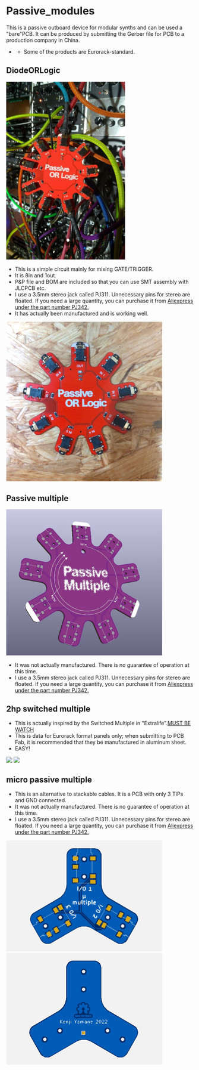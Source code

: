 # Passive_modules
This is a passive outboard device for modular synths and can be used a "bare"PCB.
It can be produced by submitting the Gerber file for PCB to a production company in China.
- - Some of the products are Eurorack-standard.

## DiodeORLogic
<img src="https://github.com/ijnekenamay/Passive_modules/raw/main/DiodeORLogic/image2.jpg" width="320">

- This is a simple circuit mainly for mixing GATE/TRIGGER.
- It is 8in and 1out.
- P&P file and BOM are included so that you can use SMT assembly with JLCPCB etc.
- I use a 3.5mm stereo jack called PJ311. Unnecessary pins for stereo are floated. If you need a large quantity, you can purchase it from [Aliexpress under the part number PJ342.](https://ja.aliexpress.com/item/4000661854237.html)
- It has actually been manufactured and is working well. 

<img src="https://github.com/ijnekenamay/Passive_modules/raw/main/DiodeORLogic/image1.jpg" width="420">

## Passive multiple
<img src="https://github.com/ijnekenamay/Passive_modules/raw/main/Passivemlt/image1.JPG" width="420">

- It was not actually manufactured. There is no guarantee of operation at this time.
- I use a 3.5mm stereo jack called PJ311. Unnecessary pins for stereo are floated. If you need a large quantity, you can purchase it from [Aliexpress under the part number PJ342.](https://ja.aliexpress.com/item/4000661854237.html)

## 2hp switched multiple
- This is actually inspired by the Switched Multiple in "Extralife".[MUST BE WATCH](https://youtu.be/l3i5O9jBNbY)
- This is data for Eurorack format panels only; when submitting to PCB Fab, it is recommended that they be manufactured in aluminum sheet.
- EASY!
<img src="https://github.com/ijnekenamay/Passive_modules/raw/main/2hp_sw_mlt/image1.jpg" width="420">
<img src="https://github.com/ijnekenamay/Passive_modules/raw/main/2hp_sw_mlt/image2.jpg" width="420">

## micro passive multiple
- This is an alternative to stackable cables. It is a PCB with only 3 TIPs and GND connected.
- It was not actually manufactured. There is no guarantee of operation at this time.
- I use a 3.5mm stereo jack called PJ311. Unnecessary pins for stereo are floated. If you need a large quantity, you can purchase it from [Aliexpress under the part number PJ342.](https://ja.aliexpress.com/item/4000661854237.html)
<img src="https://github.com/ijnekenamay/Passive_modules/raw/main/u_passive_mlt/image1.jpg" width="420">
<img src="https://github.com/ijnekenamay/Passive_modules/raw/main/u_passive_mlt/image2.jpg" width="420">